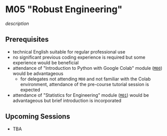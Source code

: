 # M05 "Robust Engineering"

*description*



## Prerequisites

- technical English suitable for regular professional use
- no significant previous coding experience is required but some experience would be beneficial
- attendance of "Introduction to Python with Google Colab" module ([`M00`][1]) would be advantageous
    - for delegates not attending `M00` and not familiar with the Colab environment, attendance of the pre-course tutorial session is expected
- attendance of "Statistics for Engineering" module ([`M01`][2]) would be advantageous but brief introduction is incorporated



## Upcoming Sessions

- TBA



<!-- LINKS -->
[1]: https://github.com/ub-safi/m00-intro-to-python-with-colab 'About M0'
[2]: https://github.com/ub-safi/m01-statistics-for-engineering 'About M1'
